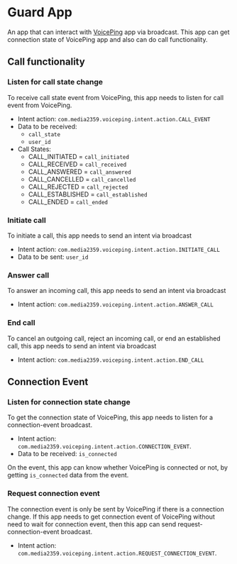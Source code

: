 # Guard App

An app that can interact
with [VoicePing](https://play.google.com/store/apps/details?id=com.media2359.voiceping.store) app
via broadcast. This app can get connection state of VoicePing app and also can do call
functionality.

## Call functionality

### Listen for call state change

To receive call state event from VoicePing, this app needs to listen for call event from VoicePing.

- Intent action: ```com.media2359.voiceping.intent.action.CALL_EVENT```
- Data to be received:
    - ```call_state```
    - ```user_id```
- Call States:
    - CALL_INITIATED = ```call_initiated```
    - CALL_RECEIVED = ```call_received```
    - CALL_ANSWERED = ```call_answered```
    - CALL_CANCELLED = ```call_cancelled```
    - CALL_REJECTED = ```call_rejected```
    - CALL_ESTABLISHED = ```call_established```
    - CALL_ENDED = ```call_ended```

### Initiate call

To initiate a call, this app needs to send an intent via broadcast

- Intent action: ```com.media2359.voiceping.intent.action.INITIATE_CALL```
- Data to be sent: ```user_id```

### Answer call

To answer an incoming call, this app needs to send an intent via broadcast

- Intent action: ```com.media2359.voiceping.intent.action.ANSWER_CALL```

### End call

To cancel an outgoing call, reject an incoming call, or end an established call, this app needs to send an intent via broadcast

- Intent action: ```com.media2359.voiceping.intent.action.END_CALL```

## Connection Event

### Listen for connection state change

To get the connection state of VoicePing, this app needs to listen for a connection-event broadcast.

- Intent action: ```com.media2359.voiceping.intent.action.CONNECTION_EVENT```.
- Data to be received: ```is_connected```

On the event, this app can know whether VoicePing is connected or not, by getting ```is_connected``` data from the event.

### Request connection event

The connection event is only be sent by VoicePing if there is a connection change. If this app needs
to get connection event of VoicePing without need to wait for connection event, then this app can
send request-connection-event
broadcast.

- Intent action: ```com.media2359.voiceping.intent.action.REQUEST_CONNECTION_EVENT```.
